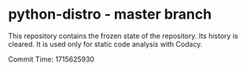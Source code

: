 # python-distro - master branch

This repository contains the frozen state of the repository.
Its history is cleared. It is used only for static code
analysis with Codacy.

Commit Time: 1715625930